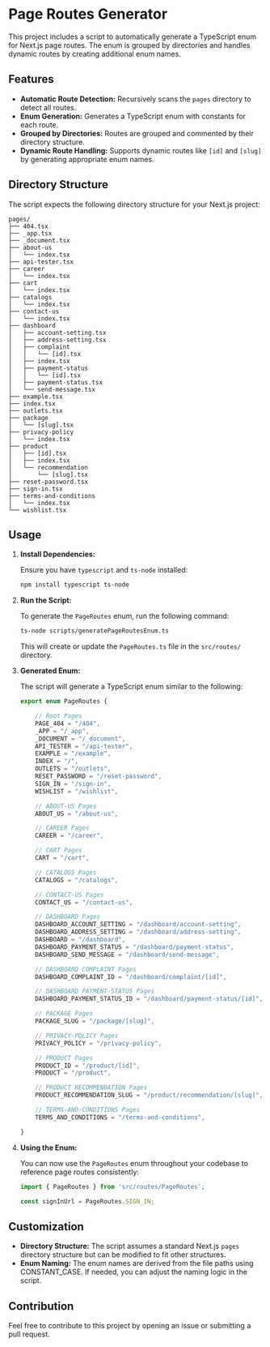 # Page Routes Generator

This project includes a script to automatically generate a TypeScript enum for Next.js page routes. The enum is grouped by directories and handles dynamic routes by creating additional enum names.

## Features

- **Automatic Route Detection:** Recursively scans the `pages` directory to detect all routes.
- **Enum Generation:** Generates a TypeScript enum with constants for each route.
- **Grouped by Directories:** Routes are grouped and commented by their directory structure.
- **Dynamic Route Handling:** Supports dynamic routes like `[id]` and `[slug]` by generating appropriate enum names.

## Directory Structure

The script expects the following directory structure for your Next.js project:

```
pages/
├── 404.tsx
├── _app.tsx
├── _document.tsx
├── about-us
│   └── index.tsx
├── api-tester.tsx
├── career
│   └── index.tsx
├── cart
│   └── index.tsx
├── catalogs
│   └── index.tsx
├── contact-us
│   └── index.tsx
├── dashboard
│   ├── account-setting.tsx
│   ├── address-setting.tsx
│   ├── complaint
│   │   └── [id].tsx
│   ├── index.tsx
│   ├── payment-status
│   │   └── [id].tsx
│   ├── payment-status.tsx
│   └── send-message.tsx
├── example.tsx
├── index.tsx
├── outlets.tsx
├── package
│   └── [slug].tsx
├── privacy-policy
│   └── index.tsx
├── product
│   ├── [id].tsx
│   ├── index.tsx
│   └── recommendation
│       └── [slug].tsx
├── reset-password.tsx
├── sign-in.tsx
├── terms-and-conditions
│   └── index.tsx
└── wishlist.tsx
```

## Usage

1. **Install Dependencies:**

   Ensure you have `typescript` and `ts-node` installed:

   ```bash
   npm install typescript ts-node
   ```

2. **Run the Script:**

   To generate the `PageRoutes` enum, run the following command:

   ```bash
   ts-node scripts/generatePageRoutesEnum.ts
   ```

   This will create or update the `PageRoutes.ts` file in the `src/routes/` directory.

3. **Generated Enum:**

   The script will generate a TypeScript enum similar to the following:

   ```typescript
   export enum PageRoutes {

       // Root Pages
       PAGE_404 = "/404",
       _APP = "/_app",
       _DOCUMENT = "/_document",
       API_TESTER = "/api-tester",
       EXAMPLE = "/example",
       INDEX = "/",
       OUTLETS = "/outlets",
       RESET_PASSWORD = "/reset-password",
       SIGN_IN = "/sign-in",
       WISHLIST = "/wishlist",

       // ABOUT-US Pages
       ABOUT_US = "/about-us",

       // CAREER Pages
       CAREER = "/career",

       // CART Pages
       CART = "/cart",

       // CATALOGS Pages
       CATALOGS = "/catalogs",

       // CONTACT-US Pages
       CONTACT_US = "/contact-us",

       // DASHBOARD Pages
       DASHBOARD_ACCOUNT_SETTING = "/dashboard/account-setting",
       DASHBOARD_ADDRESS_SETTING = "/dashboard/address-setting",
       DASHBOARD = "/dashboard",
       DASHBOARD_PAYMENT_STATUS = "/dashboard/payment-status",
       DASHBOARD_SEND_MESSAGE = "/dashboard/send-message",

       // DASHBOARD COMPLAINT Pages
       DASHBOARD_COMPLAINT_ID = "/dashboard/complaint/[id]",

       // DASHBOARD PAYMENT-STATUS Pages
       DASHBOARD_PAYMENT_STATUS_ID = "/dashboard/payment-status/[id]",

       // PACKAGE Pages
       PACKAGE_SLUG = "/package/[slug]",

       // PRIVACY-POLICY Pages
       PRIVACY_POLICY = "/privacy-policy",

       // PRODUCT Pages
       PRODUCT_ID = "/product/[id]",
       PRODUCT = "/product",

       // PRODUCT RECOMMENDATION Pages
       PRODUCT_RECOMMENDATION_SLUG = "/product/recommendation/[slug]",

       // TERMS-AND-CONDITIONS Pages
       TERMS_AND_CONDITIONS = "/terms-and-conditions",

   }
   ```

4. **Using the Enum:**

   You can now use the `PageRoutes` enum throughout your codebase to reference page routes consistently:

   ```typescript
   import { PageRoutes } from 'src/routes/PageRoutes';

   const signInUrl = PageRoutes.SIGN_IN;
   ```

## Customization

- **Directory Structure:** The script assumes a standard Next.js `pages` directory structure but can be modified to fit other structures.
- **Enum Naming:** The enum names are derived from the file paths using CONSTANT_CASE. If needed, you can adjust the naming logic in the script.

## Contribution

Feel free to contribute to this project by opening an issue or submitting a pull request.
